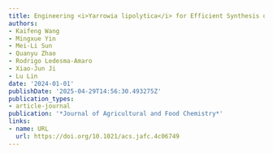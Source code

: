```yaml
---
title: Engineering <i>Yarrowia lipolytica</i> for Efficient Synthesis of Geranylgeraniol
authors:
- Kaifeng Wang
- Mingxue Yin
- Mei-Li Sun
- Quanyu Zhao
- Rodrigo Ledesma‐Amaro
- Xiao‐Jun Ji
- Lu Lin
date: '2024-01-01'
publishDate: '2025-04-29T14:56:30.493275Z'
publication_types:
- article-journal
publication: '*Journal of Agricultural and Food Chemistry*'
links:
- name: URL
  url: https://doi.org/10.1021/acs.jafc.4c06749
---
```

